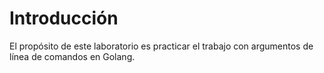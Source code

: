 # Introducción

El propósito de este laboratorio es practicar el trabajo con argumentos de línea de comandos en Golang.
